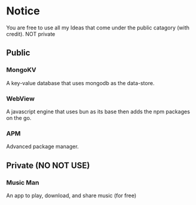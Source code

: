 # Notice

You are free to use all my Ideas that come under the public catagory (with credit). NOT private

## Public

### MongoKV 
A key-value database that uses mongodb as the data-store.

### WebView
A javascript engine that uses bun as its base then adds the npm packages on the go.

### APM
Advanced package manager.

## Private (NO NOT USE)

### Music Man
An app to play, download, and share music (for free)

### 

